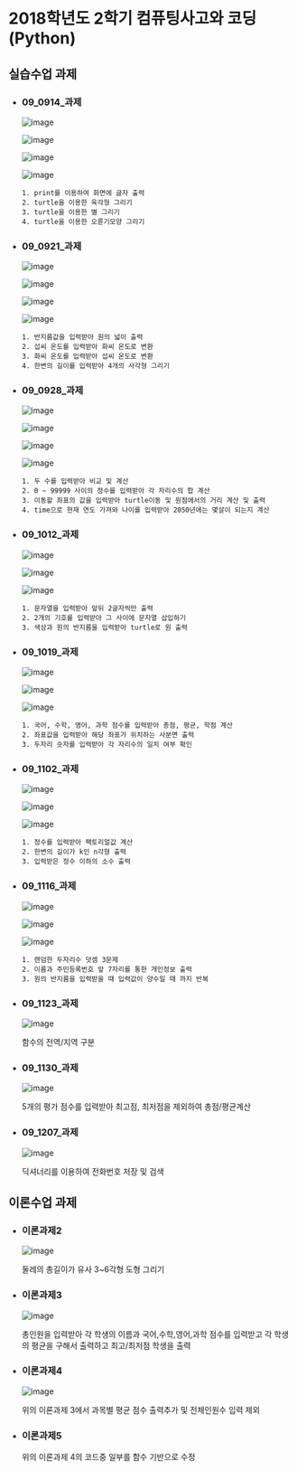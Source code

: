 # 2018학년도 2학기 컴퓨팅사고와 코딩(Python)

## 실습수업 과제
- ### 09_0914_과제
   ![image](https://user-images.githubusercontent.com/7812961/62189663-8ba26a00-b3aa-11e9-880c-0d7f2014847b.png)

   ![image](https://user-images.githubusercontent.com/7812961/62190004-4e8aa780-b3ab-11e9-98de-023e2ba40fd2.png)

   ![image](https://user-images.githubusercontent.com/7812961/62190095-8134a000-b3ab-11e9-8509-457494b6bd5c.png)

   ![image](https://user-images.githubusercontent.com/7812961/62190190-ba6d1000-b3ab-11e9-94a1-5fef4dfcd510.png)


      1. print를 이용하여 화면에 글자 출력
      2. turtle을 이용한 육각형 그리기
      3. turtle을 이용한 별 그리기
      4. turtle을 이용한 오륜기모양 그리기

- ### 09_0921_과제
   ![image](https://user-images.githubusercontent.com/7812961/62190286-f56f4380-b3ab-11e9-9b49-d85d401a935a.png)

   ![image](https://user-images.githubusercontent.com/7812961/62190405-3c5d3900-b3ac-11e9-9d55-80a337eba38e.png)

   ![image](https://user-images.githubusercontent.com/7812961/62190500-72022200-b3ac-11e9-8a47-edf6d97ec617.png)

   ![image](https://user-images.githubusercontent.com/7812961/62190608-bb527180-b3ac-11e9-9b05-01f81037c7db.png)



      1. 반지름값을 입력받아 원의 넓이 출력
      2. 섭씨 온도를 입력받아 화씨 온도로 변환
      3. 화씨 온도를 입력받아 섭씨 온도로 변환
      4. 한변의 길이를 입력받아 4개의 사각형 그리기

- ### 09_0928_과제
   ![image](https://user-images.githubusercontent.com/7812961/62190785-28fe9d80-b3ad-11e9-8b2e-ac9566a75ff8.png)

   ![image](https://user-images.githubusercontent.com/7812961/62190904-62cfa400-b3ad-11e9-8304-ab8129261249.png)

   ![image](https://user-images.githubusercontent.com/7812961/62191188-facd8d80-b3ad-11e9-89d6-fe8b9211a47e.png)

   ![image](https://user-images.githubusercontent.com/7812961/62191289-349e9400-b3ae-11e9-9bf2-849377b4ab63.png)


      1. 두 수를 입력받아 비교 및 계산
      2. 0 ~ 99999 사이의 정수를 입력받아 각 자리수의 합 계산
      3. 이동할 좌표의 값을 입력받아 turtle이동 및 원점에서의 거리 계산 및 출력
      4. time으로 현재 연도 가져와 나이를 입력받아 2050년에는 몇살이 되는지 계산

- ### 09_1012_과제
   ![image](https://user-images.githubusercontent.com/7812961/62191484-83e4c480-b3ae-11e9-92f0-7285280d142a.png)

   ![image](https://user-images.githubusercontent.com/7812961/62191643-dd4cf380-b3ae-11e9-8cb3-559acaf22b49.png)

   ![image](https://user-images.githubusercontent.com/7812961/62191839-5c422c00-b3af-11e9-90a3-9215f5d97429.png)


      1. 문자열을 입력받아 앞뒤 2글자씩만 출력
      2. 2개의 기호를 입력받아 그 사이에 문자열 삽입하기
      3. 색상과 원의 반지름을 입력받아 turtle로 원 출력

- ### 09_1019_과제
   ![image](https://user-images.githubusercontent.com/7812961/62192717-171ef980-b3b1-11e9-8863-d0929b5e4dc1.png)

   ![image](https://user-images.githubusercontent.com/7812961/62192848-66652a00-b3b1-11e9-8dbd-582b89a7402c.png)

   ![image](https://user-images.githubusercontent.com/7812961/62192937-98768c00-b3b1-11e9-951a-7ec2a2ebc29c.png)

      1. 국어, 수학, 영어, 과학 점수를 입력받아 총점, 평균, 학점 계산
      2. 좌표값을 입력받아 해당 좌표가 위치하는 사분면 출력
      3. 두자리 숫자를 입력받아 각 자리수의 일치 여부 확인

- ### 09_1102_과제
   ![image](https://user-images.githubusercontent.com/7812961/62193034-d96ea080-b3b1-11e9-984d-05a400e659cd.png)

   ![image](https://user-images.githubusercontent.com/7812961/62193564-f657a380-b3b2-11e9-88eb-4df9c732348e.png)

   ![image](https://user-images.githubusercontent.com/7812961/62193888-acbb8880-b3b3-11e9-9c34-63109e4464b1.png)

      1. 정수를 입력받아 팩토리얼값 계산
      2. 한변의 길이가 k인 n각형 출력
      3. 입력받은 정수 이하의 소수 출력

- ### 09_1116_과제
   ![image](https://user-images.githubusercontent.com/7812961/62194162-4420db80-b3b4-11e9-8683-80a066d02345.png)

   ![image](https://user-images.githubusercontent.com/7812961/62194572-17b98f00-b3b5-11e9-8db0-6f0f26a10701.png)

   ![image](https://user-images.githubusercontent.com/7812961/62194743-6bc47380-b3b5-11e9-966c-028ddb8addb6.png)


      1. 랜덤한 두자리수 덧셈 3문제
      2. 이름과 주민등록번호 앞 7자리를 통한 개인정보 출력
      3. 원의 반지름을 입력받을 때 입력값이 양수일 때 까지 반복

- ### 09_1123_과제
   ![image](https://user-images.githubusercontent.com/7812961/62194982-f311e700-b3b5-11e9-8a92-3b1759ad665a.png)

   함수의 전역/지역 구분

- ### 09_1130_과제
   ![image](https://user-images.githubusercontent.com/7812961/62195079-2ce2ed80-b3b6-11e9-9a7a-104c6764d8b4.png)

   5개의 평가 점수를 입력받아 최고점, 최저점을 제외하여 총점/평균계산

- ### 09_1207_과제
   ![image](https://user-images.githubusercontent.com/7812961/62195370-d5914d00-b3b6-11e9-9e08-613c3434a148.png)
   
   딕셔너리를 이용하여 전화번호 저장 및 검색

## 이론수업 과제
- ### 이론과제2
   ![image](https://user-images.githubusercontent.com/7812961/62195518-230dba00-b3b7-11e9-8b3f-a39e826f56ca.png)

   둘레의 총길이가 유사 3~6각형 도형 그리기

- ### 이론과제3
   ![image](https://user-images.githubusercontent.com/7812961/62195784-ab8c5a80-b3b7-11e9-8e8e-ac8aa83f7f0c.png)

   총인원을 입력받아 각 학생의 이름과 국어,수학,영어,과학 점수를 입력받고 각 학생의 평균을 구해서 출력하고 최고/최저점 학생을 출력

- ### 이론과제4
   ![image](https://user-images.githubusercontent.com/7812961/62196350-d0cd9880-b3b8-11e9-93b8-79e74c8c60e4.png)

   위의 이론과제 3에서 과목별 평균 점수 출력추가 및 전체인원수 입력 제외

- ### 이론과제5
   위의 이론과제 4의 코드중 일부를 함수 기반으로 수정

